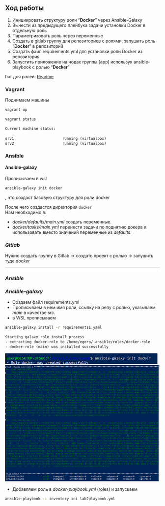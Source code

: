 
## **Ход работы**

1. Инициировать структуру роли “**Docker**” через Ansible-Galaxy
2. Вынести из предыдущего плейбука задачи установки Docker в отдельную роль
3. Параметризовать роль через переменные
4. Создать в gitlab группу для репозиториев с ролями, запушить роль “**Docker**” в репозиторий
5. Создать файл requirements.yml для установки роли Docker из репозитория
6. Запустить приложение на нодах группы [app] используя ansible-playbook с ролью “**Docker**”


Гит для ролей: [Readme](https://gitlab.com/devops9824703/labs.git)

### **Vagrant**
Поднимаем машины

```bash
vagrant up
```

```bash
vagrant status
```
```
Current machine status:

srv1                      running (virtualbox)
srv2                      running (virtualbox)
```

### **Ansible**

#### **Ansible-galaxy**
Прописываем в wsl 
```bash
ansible-galaxy init docker
```
, что создаст базовую структуру для роли docker <br>

После чего создастся директория ```docker``` <br>
Нам необходимо в: 
- *docker/defaults/main.yml* создать переменные.
- *docker/tasks/main.yml* перенести задачи по поднятию докера и использовать вместо значений переменные из *defaults*.

### *Gitlab*

Нужно создать группу в Gitlab -> создать проект с ролью -> запушить туда *docker*

---
### *Ansible*

### *Ansible-galaxy*

- Создаем файл requirements.yml
- Прописываем в нем имя роли, ссылку на репу с ролью, указываем *main* в качестве src.
- в WSL прописываем 
```bash
ansible-galaxy install -r requirements1.yaml
```
```
Starting galaxy role install process
- extracting docker-role to /home/egorp/.ansible/roles/docker-role
- docker-role (main) was installed successfully
```
![alt text](image.png)
![alt text](image-1.png)

- Добавляем роль в *docker-playbook.yml* (roles) и запускаем
```bash
ansible-playbook -i inventory.ini lab2playbook.yml
```

